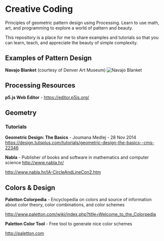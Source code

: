 # Creative Coding
Principles of geometric pattern design using Processing. Learn to use math, art, and programming to explore a world of pattern and beauty.

This repository is a place for me to share examples and tutorials so that you can learn, teach, and appreciate the beauty of simple complexity.

## Examples of Pattern Design
**Navajo Blanket** (courtesy of Denver Art Museum)
![Navajo Blanket](https://upload.wikimedia.org/wikipedia/commons/thumb/3/33/Navajo_-_blanket_-_Google_Art_Project.jpg/359px-Navajo_-_blanket_-_Google_Art_Project.jpg)

## Processing Resources
**p5.js Web Editor** - https://editor.p5js.org/

## Geometry

### Tutorials
**Geometric Design: The Basics** - Joumana Medlej - 28 Nov 2014
https://design.tutsplus.com/tutorials/geometric-design-the-basics--cms-22346

**Nabla** - Publisher of books and software in mathematics and computer science
http://www.nabla.hr/

http://www.nabla.hr/IA-CircleAndLineCon2.htm

## Colors & Design
**Paletton Colorpedia** - Encyclopedia on colors and source of information about color theory, color combinations, and color schemes

http://www.paletton.com/wiki/index.php?title=Welcome_to_the_Colorpedia

**Paletton Color Tool** - Free tool to generate nice color schemes

http://paletton.com
